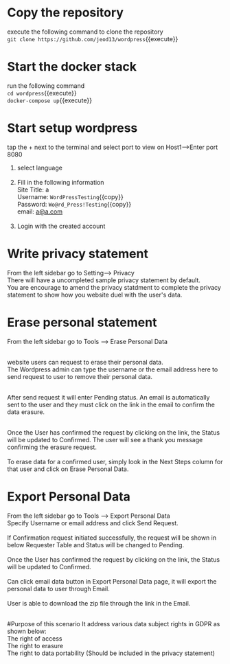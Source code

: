 # Copy the repository 
execute the following command to clone the repository<br />
`git clone https://github.com/jeod13/wordpress`{{execute}}

# Start the docker stack
run the following command<br />
`cd wordpress`{{execute}}<br />
`docker-compose up`{{execute}}

# Start setup wordpress
tap the + next to the terminal and select port to view on Host1-->Enter port 8080

1. select language<br /><br />
2. Fill in the following information<br />
Site Title: a<br />
Username: `WordPressTesting`{{copy}}<br />
Password: `Wo@rd_Press!Testing`{{copy}}<br />
email: a@a.com<br /><br />
3. Login with the created account

# Write privacy statement
From the left sidebar go to Setting--> Privacy<br />
There will have a uncompleted sample privacy statement by default. <br />
You are encourage to amend the privacy statdment to complete the privacy statement to show how you website duel with the user's data.<br />

# Erase personal statement
From the left sidebar go to Tools --> Erase Personal Data<br /><br />

website users can request to erase their personal data. <br />
The Wordpress admin can type the username or the email address here to send request to user to remove their personal data.<br /><br />

After send request it will enter Pending status. An email is automatically sent to the user and they must click on the link in the email to confirm the data erasure.<br /><br />
 
Once the User has confirmed the request by clicking on the link, the Status will be updated to Confirmed. The user will see a thank you message confirming the erasure request. <br /><br />
To erase data for a confirmed user, simply look in the Next Steps column for that user and click on Erase Personal Data.<br />

# Export Personal Data
From the left sidebar go to Tools --> Export Personal Data<br />
Specify Username or email address and click Send Request.<br /><br />
If Confirmation request initiated successfully, the request will be shown in below Requester Table and Status will be changed to Pending.<br /><br />
Once the User has confirmed the request by clicking on the link, the Status will be updated to Confirmed.<br /><br />
Can click email data button in Export Personal Data page, it will export the personal data to user through Email. <br /><br />
User is able to download the zip file through the link in the Email.<br /><br />

#Purpose of this scenario
It address various data subject rights in GDPR as shown below:<br />
The right of access<br />
The right to erasure<br />
The right to data portability (Should be included in the privacy statement)<br />

